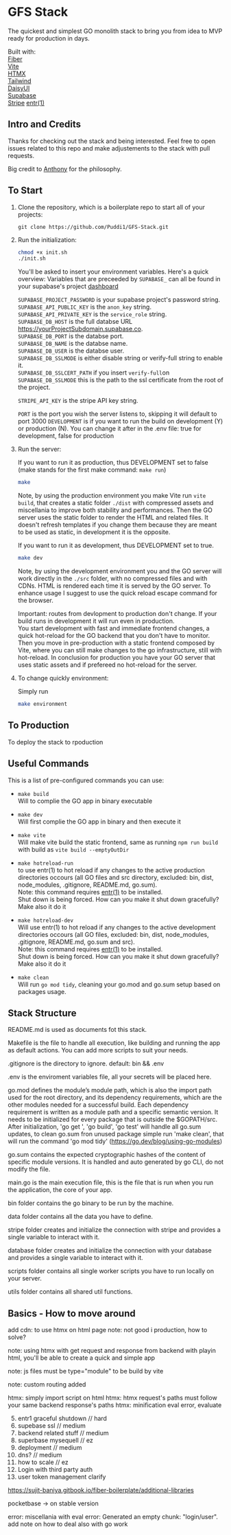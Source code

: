 # GFS Stack

The quickest and simplest GO monolith stack to bring you from idea to MVP ready for production in days.

Built with:  
[Fiber](https://docs.gofiber.io/)  
[Vite](https://vitejs.dev/)  
[HTMX](https://htmx.org/)  
[Tailwind](https://tailwindcss.com/)  
[DaisyUI](https://daisyui.com/)  
[Supabase](https://supabase.com/)  
[Stripe](https://stripe.com/)
[entr(1)](https://eradman.com/entrproject/)

## Intro and Credits

Thanks for checking out the stack and being interested. Feel free to open issues related to this repo and make adjustements to the stack with pull requests.

Big credit to [Anthony](https://github.com/anthdm) for the philosophy.

## To Start

1. Clone the repository, which is a boilerplate repo to start all of your projects:

    ```git
    git clone https://github.com/Puddi1/GFS-Stack.git
    ```

2. Run the initialization:

    ```bash
    chmod +x init.sh
    ./init.sh
    ```

    You'll be asked to insert your environment variables. Here's a quick overview:
    Variables that are preceeded by `SUPABASE_` can all be found in your supabase's project [dashboard](https://supabase.com/dashboard)

    `SUPABASE_PROJECT_PASSWORD` is your supabase project's password string.  
    `SUPABASE_API_PUBLIC_KEY` is the `anon_key` string.  
    `SUPABASE_API_PRIVATE_KEY` is the `service_role` string.  
    `SUPABASE_DB_HOST` is the full databse URL <https://yourProjectSubdomain.supabase.co>.  
    `SUPABASE_DB_PORT` is the databse port.  
    `SUPABASE_DB_NAME` is the databse name.  
    `SUPABASE_DB_USER` is the databse user.  
    `SUPABASE_DB_SSLMODE` is either disable string or verify-full string to enable it.  
    `SUPABASE_DB_SSLCERT_PATH` if you insert `verify-full`on `SUPABASE_DB_SSLMODE` this is the path to the ssl certificate from the root of the project.

    `STRIPE_API_KEY` is the stripe API key string.

    `PORT` is the port you wish the server listens to, skipping it will default to port 3000
    `DEVELOPMENT` is if you want to run the build on development (Y) or production (N). You can change it after in the .env file: true for development, false for production

3. Run the server:

    If you want to run it as production, thus DEVELOPMENT set to false (make stands for the first make command: `make run`)

    ```bash
    make
    ```

    Note, by using the production environment you make Vite run `vite build`, that creates a static folder `./dist` with compressed assets and miscellania to improve both stability and performances. Then the GO server uses the static folder to render the HTML and related files. It doesn't refresh templates if you change them because they are meant to be used as static, in development it is the opposite.

    If you want to run it as development, thus DEVELOPMENT set to true.

    ```bash
    make dev
    ```

    Note, by using the development environment you and the GO server will work directly in the `./src` folder, with no compressed files and with CDNs. HTML is rendered each time it is served by the GO server. To enhance usage I suggest to use the quick reload escape command for the browser.

    Important: routes from devlopment to production don't change. If your build runs in development it will run even in production.  
    You start development with fast and immediate frontend changes, a quick hot-reload for the GO backend that you don't have to monitor. Then you move in pre-production with a static frontend composed by Vite, where you can still make changes to the go infrastructure, still with hot-reload. In conclusion for production you have your GO server that uses static assets and if prefereed no hot-reload for the server.

4. To change quickly environment:

    <!-- to implement -->

    Simply run

    ```bash
    make environment
    ```

## To Production

To deploy the stack to rpoduction

## Useful Commands

This is a list of pre-configured commands you can use:

-   `make build`  
    Will to complie the GO app in binary executable

-   `make dev`  
    Will first complie the GO app in binary and then execute it

-   `make vite`  
    Will make vite build the static frontend, same as running `npm run build` with build as `vite build --emptyOutDir`

-   `make hotreload-run`  
    to use entr(1) to hot reload if any changes to the active production directories occours (all GO files and src directory, excluded: bin, dist, node_modules, .gitignore, README.md, go.sum).  
    Note: this command requires [entr(1)](https://eradman.com/entrproject/) to be installed.  
    Shut down is being forced. How can you make it shut down gracefully? Make also it do it

-   `make hotreload-dev`  
    Will use entr(1) to hot reload if any changes to the active development directories occours (all GO files, excluded: bin, dist, node_modules, .gitignore, README.md, go.sum and src).  
    Note: this command requires [entr(1)](https://eradman.com/entrproject/) to be installed.  
    Shut down is being forced. How can you make it shut down gracefully? Make also it do it

-   `make clean`  
    Will run `go mod tidy`, cleaning your go.mod and go.sum setup based on packages usage.

## Stack Structure

README.md is used as documents fot this stack.

Makefile is the file to handle all execution, like building and running the app as default actions. You can add more scripts to suit your needs.

.gitignore is the directory to ignore. default: bin && .env

.env is the enviroment variables file, all your secrets will be placed here.

go.mod defines the module’s module path, which is also the import path used for the root directory, and its dependency requirements, which are the other modules needed for a successful build. Each dependency requirement is written as a module path and a specific semantic version. It needs to be initialized for every package that is outside the $GOPATH/src. After initialization, 'go get <packagename>', 'go build', 'go test' will handle all go.sum updates, to clean go.sum fron unused package simple run 'make clean', that will run the command 'go mod tidy' (https://go.dev/blog/using-go-modules)

go.sum contains the expected cryptographic hashes of the content of specific module versions. It is handled and auto generated by go CLI, do not modify the file.

main.go is the main execution file, this is the file that is run when you run the application, the core of your app.

bin folder contains the go binary to be run by the machine.

data folder contains all the data you have to define.

stripe folder creates and initialize the connection with stripe and provides a single variable to interact with it.

database folder creates and initialize the connection with your database and provides a single variable to interact with it.

scripts folder contains all single worker scripts you have to run locally on your server.

utils folder contains all shared util functions.

## Basics - How to move around

add cdn: <script src="https://unpkg.com/htmx.org@1.9.2" integrity="sha384-L6OqL9pRWyyFU3+/bjdSri+iIphTN/bvYyM37tICVyOJkWZLpP2vGn6VUEXgzg6h" crossorigin="anonymous"></script>
to use htmx on html page
note: not good i production, how to solve?

note: using htmx with get request and response from backend with playin html, you'll be able to create a quick and simple app

note: js files must be type="module" to be build by vite

note: custom routing added

htmx: simply import script on html
htmx: htmx request's paths must follow your same backend response's paths
htmx: minification eval error, evaluate

5. entr1 graceful shutdown // hard
6. supebase ssl // medium
7. backend related stuff // medium
8. superbase mysequell // ez
9. deployment // medium
10. dns? // medium
11. how to scale // ez
12. Login with third party auth
13. user token management clarify

<!-- github.com/stripe/stripe-go/v74 v74.25.0 // indirect
github.com/sujit-baniya/flash v0.1.8 // indirect -->

https://sujit-baniya.gitbook.io/fiber-boilerplate/additional-libraries

pocketbase -> on stable version

error: miscellania with eval
error: Generated an empty chunk: "login/user".
add note on how to deal also with go work
